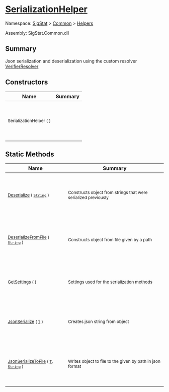 # [SerializationHelper](./SerializationHelper.md)

Namespace: [SigStat]() > [Common](./../README.md) > [Helpers](./README.md)

Assembly: SigStat.Common.dll

## Summary
Json serialization and deserialization using the custom resolver  [VerifierResolver](https://github.com/hargitomi97/sigstat/blob/master/docs/md/SigStat/Common/Helpers/Serialization/VerifierResolver.md)

## Constructors

| Name | Summary | 
| --- | --- | 
| <p>&nbsp;</p><sub>SerializationHelper (  )</sub><p>&nbsp;</p>| <p>&nbsp;</p><sub></sub><p>&nbsp;</p>| <br>


## Static Methods

| Name | Summary | 
| --- | --- | 
| <p>&nbsp;</p><sub>[Deserialize](./Methods/SerializationHelper-100664071.md) ( [`String`](https://docs.microsoft.com/en-us/dotnet/api/System.String) )</sub><p>&nbsp;</p>| <p>&nbsp;</p><sub>Constructs object from strings that were serialized previously</sub><p>&nbsp;</p>| <br>
| <p>&nbsp;</p><sub>[DeserializeFromFile](./Methods/SerializationHelper-100664072.md) ( [`String`](https://docs.microsoft.com/en-us/dotnet/api/System.String) )</sub><p>&nbsp;</p>| <p>&nbsp;</p><sub>Constructs object from file given by a path</sub><p>&nbsp;</p>| <br>
| <p>&nbsp;</p><sub>[GetSettings](./Methods/SerializationHelper-100664070.md) (  )</sub><p>&nbsp;</p>| <p>&nbsp;</p><sub>Settings used for the serialization methods</sub><p>&nbsp;</p>| <br>
| <p>&nbsp;</p><sub>[JsonSerialize](./Methods/SerializationHelper-100664074.md) ( [`T`](./SerializationHelper.md) )</sub><p>&nbsp;</p>| <p>&nbsp;</p><sub>Creates json string from object</sub><p>&nbsp;</p>| <br>
| <p>&nbsp;</p><sub>[JsonSerializeToFile](./Methods/SerializationHelper-100664073.md) ( [`T`](./SerializationHelper.md), [`String`](https://docs.microsoft.com/en-us/dotnet/api/System.String) )</sub><p>&nbsp;</p>| <p>&nbsp;</p><sub>Writes object to file to the given by path in json format</sub><p>&nbsp;</p>| <br>


